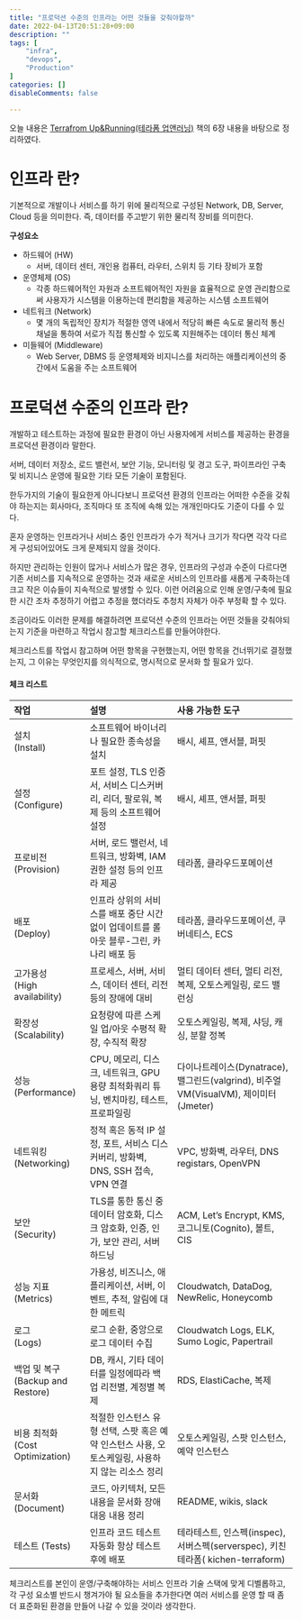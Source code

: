```yaml
---
title: "프로덕션 수준의 인프라는 어떤 것들을 갖춰야할까"
date: 2022-04-13T20:51:28+09:00
description: ""
tags: [
	"infra",
	"devops",
    "Production"
]
categories: []
disableComments: false

---
```




오늘 내용은 [Terrafrom Up&Running(테라폼 업앤러닝)](http://www.yes24.com/Product/Goods/101511312) 책의 6장 내용을 바탕으로 정리하였다.



# 인프라 란?

기본적으로 개발이나 서비스를 하기 위에 물리적으로 구성된 Network, DB, Server, Cloud 등을 의미한다. 즉, 데이터를 주고받기 위한 물리적 장비를 의미한다.



**구성요소**

- 하드웨어 (HW)
  - 서버, 데이터 센터, 개인용 컴퓨터, 라우터, 스위치 등 기타 장비가 포함
- 운영체제 (OS)
  - 각종 하드웨어적인 자원과 소프트웨어적인 자원을 효율적으로 운영 관리함으로써 사용자가 시스템을 이용하는데 편리함을 제공하는 시스템 소프트웨어
- 네트워크 (Network)
  - 몇 개의 독립적인 장치가 적절한 영역 내에서 적당히 빠른 속도로 물리적 통신 채널을 통하여 서로가 직접 통신할 수 있도록 지원해주는 데이터 통신 체계
- 미들웨어 (Middleware)
  -  Web Server, DBMS 등 운영체제와 비지니스를 처리하는 애플리케이션의 중간에서 도움을 주는 소프트웨어





# 프로덕션 수준의 인프라 란?

개발하고 테스트하는 과정에 필요한 환경이 아닌 사용자에게 서비스를 제공하는 환경을 프로덕션 환경이라 말한다.

서버, 데이터 저장소, 로드 밸런서, 보안 기능, 모니터링 및 경고 도구, 파이프라인 구축 및 비지니스 운영에 필요한 기타 모든 기술이 포함된다.



한두가지의 기술이 필요한게 아니다보니 프로덕션 환경의 인프라는 어떠한 수준을 갖춰야 하는지는 회사마다, 조직마다 또 조직에 속해 있는 개개인마다도 기준이 다를 수 있다.

혼자 운영하는 인프라거나 서비스 중인 인프라가 수가 적거나 크기가 작다면 각각 다르게 구성되어있어도 크게 문제되지 않을 것이다.



하지만 관리하는 인원이 많거나 서비스가 많은 경우, 인프라의 구성과 수준이 다르다면 기존 서비스를 지속적으로 운영하는 것과 새로운 서비스의 인프라를 새롭게 구축하는데 크고 작은 이슈들이 지속적으로 발생할 수 있다. 이런 어려움으로 인해 운영/구축에 필요한 시간 조차 추정하기 어렵고 추정을 했더라도 추청치 자체가 아주 부정확 할 수 있다.



조금이라도 이러한 문제를 해결하려면 프로덕션 수준의 인프라는 어떤 것들을 갖춰야되는지 기준을 마련하고 작업시 참고할 체크리스트를 만들어야한다.

체크리스트를 작업시 참고하며 어떤 항목을 구현했는지, 어떤 항목을 건너뛰기로 결정했는지, 그 이유는 무엇인지를 의식적으로,  명시적으로 문서화 할 필요가 있다.



#### 체크 리스트

| **작업**                                | **설명**                                                     | **사용 가능한 도구**                                         |
| :-------------------------------------- | :----------------------------------------------------------- | :----------------------------------------------------------- |
| 설치 <br />(Install)                    | 소프트웨어 바이너리나 필요한 종속성을 설치                   | 배시, 셰프, 앤서블, 퍼핏                                     |
| 설정 <br />(Configure)                  | 포트 설정, TLS 인증서, 서비스 디스커버리, 리더, 팔로워, 복제 등의 소프트웨어 설정 | 배시, 셰프, 앤서블, 퍼핏                                     |
| 프로비전 <br />(Provision)              | 서버, 로드 밸런서, 네트워크, 방화벽, IAM 권한 설정 등의 인프라 제공 | 테라폼, 클라우드포메이션                                     |
| 배포 <br />(Deploy)                     | 인프라 상위의 서비스를 배포 중단  시간 없이 업데이트를 롤아웃  블루-그린, 카나리 배포 등 | 테라폼, 클라우드포메이션, 쿠버네티스, ECS                    |
| 고가용성 <br />(High availability)      | 프로세스, 서버, 서비스, 데이터 센터, 리전 등의 장애에 대비   | 멀티 데이터 센터, 멀티 리전, 복제, 오토스케일링, 로드 밸런싱 |
| 확장성 <br />(Scalability)              | 요청량에 따른 스케일 업/아웃  수평적 확장, 수직적 확장       | 오토스케일링, 복제, 샤딩, 캐싱, 분할 정복                    |
| 성능 <br />(Performance)                | CPU, 메모리, 디스크, 네트워크, GPU 용량 최적화쿼리 튜닝, 벤치마킹, 테스트, 프로파일링 | 다이나트레이스(Dynatrace), 밸그린드(valgrind), 비주얼VM(VisualVM), 제이미터(Jmeter) |
| 네트워킹 <br />(Networking)             | 정적 혹은 동적 IP 설정, 포트, 서비스 디스커버리, 방화벽, DNS, SSH 접속, VPN 연결 | VPC, 방화벽, 라우터, DNS registars, OpenVPN                  |
| 보안 <br />(Security)                   | TLS를 통한 통신 중 데이터 암호화, 디스크 암호화, 인증, 인가, 보안 관리, 서버 하드닝 | ACM, Let’s Encrypt, KMS, 코그니토(Cognito), 볼트, CIS        |
| 성능 지표 <br />(Metrics)               | 가용성, 비즈니스, 애플리케이션, 서버, 이벤트, 추적, 알림에 대한 메트릭 | Cloudwatch, DataDog, NewRelic, Honeycomb                     |
| 로그 <br />(Logs)                       | 로그 순환, 중앙으로 로그 데이터 수집                         | Cloudwatch Logs, ELK, Sumo Logic, Papertrail                 |
| 백업 및 복구 <br />(Backup and Restore) | DB, 캐시, 기타 데이터를 일정에따라 백업 리전별, 계정별 복제  | RDS, ElastiCache, 복제                                       |
| 비용 최적화  <br />(Cost Optimization)  | 적절한 인스턴스 유형 선택, 스팟 혹은 예약 인스턴스 사용, 오토스케일링, 사용하지 않는 리소스 정리 | 오토스케일링, 스팟 인스턴스, 예약 인스턴스                   |
| 문서화 (Document)                       | 코드, 아키텍처, 모든 내용을 문서화 장애 대응 내용 정리       | README, wikis, slack                                         |
| 테스트 (Tests)                          | 인프라 코드 테스트 자동화 항상 테스트 후에 배포              | 테라테스트, 인스펙(inspec), 서버스펙(serverspec), 키친 테라폼( kichen-terraform) |



체크리스트를 본인이 운영/구축해야하는 서비스 인프라 기술 스택에 맞게 디벨롭하고, 각 구성 요소별 반드시 챙겨가야 될 요소들을 추가한다면 여러 서비스를 운영 할 때 좀 더 표준화된 환경을 만들어 나갈 수 있을 것이라 생각한다. 



